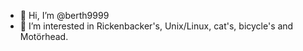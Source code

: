 - 👋 Hi, I’m @berth9999
- 👀 I’m interested in Rickenbacker's, Unix/Linux, cat's, bicycle's and Motörhead.
